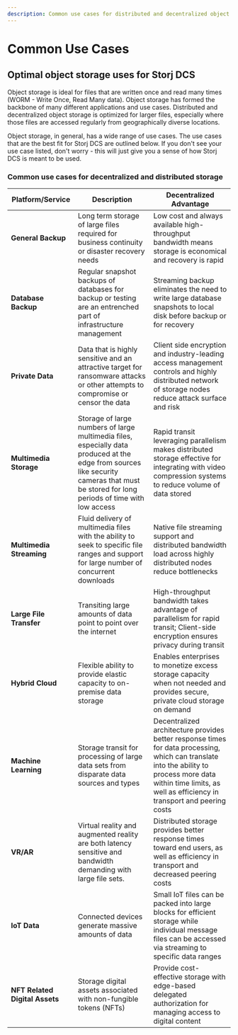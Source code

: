 ```yaml
---
description: Common use cases for distributed and decentralized object storage
---
```


# Common Use Cases

## Optimal object storage uses for Storj DCS  &#x20;

Object storage is ideal for files that are written once and read many times (WORM - Write Once, Read Many data). Object storage has formed the backbone of many different applications and use cases. Distributed and decentralized object storage is optimized for larger files, especially where those files are accessed regularly from geographically diverse locations. &#x20;

Object storage, in general, has a wide range of use cases. The use cases that are the best fit for Storj DCS are outlined below. If you don't see your use case listed, don't worry - this will just give you a sense of how Storj DCS is meant to be used.

### Common use cases for decentralized and distributed storage&#x20;

| Platform/Service                | Description                                                                                                                                                                               | **Decentralized Advantage**                                                                                                                                                                                       |
| ------------------------------- | ----------------------------------------------------------------------------------------------------------------------------------------------------------------------------------------- | ----------------------------------------------------------------------------------------------------------------------------------------------------------------------------------------------------------------- |
| **General Backup**              | Long term storage of large files required for business continuity or disaster recovery needs                                                                                              | Low cost and always available high-throughput bandwidth means storage is economical and recovery is rapid                                                                                                         |
| **Database Backup**             | Regular snapshot backups of databases for backup or testing are an entrenched part of infrastructure management                                                                           | Streaming backup eliminates the need to write large database snapshots to local disk before backup or for recovery                                                                                                |
| **Private Data**                | Data that is highly sensitive and an attractive target for ransomware attacks or other attempts to compromise or censor the data                                                          | Client side encryption and industry-leading access management controls and highly distributed network of storage nodes reduce attack surface and risk                                                             |
| **Multimedia Storage**          | Storage of large numbers of large multimedia files, especially data produced at the edge from sources like security cameras that must be stored for long periods of time with low access  | Rapid transit leveraging parallelism makes distributed storage effective for integrating with video compression systems to reduce volume of data stored                                                           |
| **Multimedia Streaming**        | Fluid delivery of multimedia files with the ability to seek to  specific file ranges and support for large number of concurrent downloads                                                 | Native file streaming support and distributed bandwidth load across highly distributed nodes reduce bottlenecks                                                                                                   |
| **Large File Transfer**         | Transiting large amounts of data point to point over the internet                                                                                                                         | High-throughput bandwidth takes advantage of parallelism for rapid transit; Client-side encryption ensures privacy  during transit                                                                                |
| **Hybrid Cloud**                | Flexible ability to provide elastic capacity to on-premise data storage                                                                                                                   | Enables enterprises to monetize excess storage capacity when not needed and provides secure, private cloud storage on demand                                                                                      |
| **Machine Learning**            | Storage transit for processing of large data sets from disparate data sources and types                                                                                                   | Decentralized architecture provides better response times for data processing, which can translate into the ability to process more data within time limits, as well as efficiency in transport and peering costs |
| **VR/AR**                       | Virtual reality and augmented reality are both latency sensitive and bandwidth demanding with large file sets.                                                                            | Distributed storage provides better response times toward end users, as well as efficiency in transport and decreased peering costs                                                                               |
| **IoT Data**                    | Connected devices generate massive amounts of data                                                                                                                                        | Small IoT files can be packed into large blocks for efficient storage while individual message files can be accessed via streaming to specific data ranges                                                        |
| **NFT Related Digital Assets**  | Storage digital assets associated with non-fungible tokens (NFTs)                                                                                                                         | Provide cost-effective storage with edge-based delegated authorization for managing access to digital content                                                                                                     |

